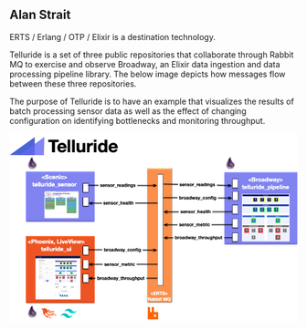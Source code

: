 ## Alan Strait

ERTS / Erlang / OTP / Elixir is a destination technology.

Telluride is a set of three public repositories that collaborate through Rabbit MQ to exercise and observe Broadway, an Elixir data ingestion and data processing pipeline library.  The below image depicts how messages flow between these three repositories.

The purpose of Telluride is to have an example that visualizes the results of batch processing sensor data as well as the effect of changing configuration on identifying bottlenecks and monitoring throughput.

![Telluride](images/telluride_oss.png)

<!--
**alanStrait/alanStrait** is a ✨ _special_ ✨ repository because its `README.md` (this file) appears on your GitHub profile.

Here are some ideas to get you started:

-  Hi there 👋
- 🔭 I’m currently working on ...
- 🌱 I’m currently learning ...
- 👯 I’m looking to collaborate on ...
- 🤔 I’m looking for help with ...
- 💬 Ask me about ...
- 📫 How to reach me: ...
- 😄 Pronouns: ...
- ⚡ Fun fact: ...
-->
